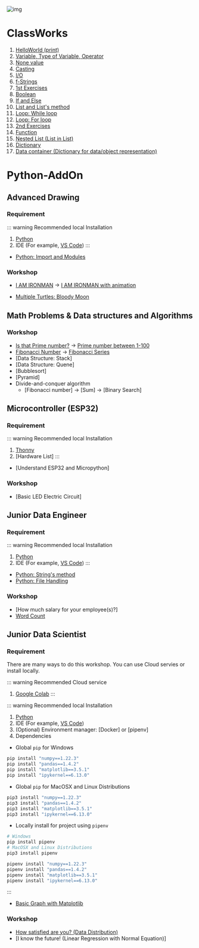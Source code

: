 ![img](./logo.png)

# ClassWorks
 
1. [HelloWorld (print)](./classwork/HelloWorld.md)
1. [Variable, Type of Variable, Operator](./classwork/Variable/Variable.md)
1. [None value](./classwork/NoneValue.md)
1. [Casting](./classwork/Casting.md)
1. [I/O](./classwork/IO.md)
1. [f-Strings](./classwork/FString.md)
1. [1st Exercises](./classwork/FirstEx/FirstEx.md)
1. [Boolean](./classwork/Boolean/Boolean.md)
1. [If and Else](./classwork/IFElse.md)
1. [List and List's method](./classwork/List/List.md)
1. [Loop: While loop](./classwork/WhileLoop/WhileLoop.md)
1. [Loop: For loop](./classwork/ForLoop/ForLoop.md)
1. [2nd Exercises](./classwork/SecondEx/SecondEx.md)
1. [Function](./classwork/Function.md)
1. [Nested List (List in List)](./classwork/ListInList.md)
1. [Dictionary](./classwork/Dict.md)
1. [Data container (Dictionary for data/object representation)](./classwork/DataContainer.md)

# Python-AddOn

## Advanced Drawing

### Requirement

::: warning Recommended local Installation
1. [Python](https://www.python.org/)
2. IDE (For example, [VS Code](https://code.visualstudio.com/))
:::

- [Python: Import and Modules](./addon-lesson/AdvancedDrawing/import.md)

### Workshop

- [I AM IRONMAN](./addon-lesson/AdvancedDrawing/IAmIronman-1.md) -> [I AM IRONMAN with animation](./addon-lesson/AdvancedDrawing/IAmIronman-2.md)

- [Multiple Turtles: Bloody Moon](./addon-lesson/AdvancedDrawing/BloodyMoon.md)

## Math Problems & Data structures and Algorithms

### Workshop
- [Is that Prime number?](./addon-lesson/math-dsa/Prime.md) -> [Prime number between 1-100](./addon-lesson/math-dsa/Primes.md)
- [Fibonacci Number](./addon-lesson/math-dsa/fibon.md) -> [Fibonacci Series](./addon-lesson/math-dsa/fibon-s.md)
- [Data Structure: Stack]
- [Data Structure: Quene]
- [Bubblesort]
- [Pyramid]
- Divide-and-conquer algorithm 
    - [Fibonacci number] -> [Sum] -> [Binary Search]

## Microcontroller (ESP32)
### Requirement

::: warning Recommended local Installation
1. [Thonny](https://thonny.org/)
2. [Hardware List]
:::

- [Understand ESP32 and Micropython]

### Workshop
- [Basic LED Electric Circuit]


## Junior Data Engineer

### Requirement

::: warning Recommended local Installation
1. [Python](https://www.python.org/)
2. IDE (For example, [VS Code](https://code.visualstudio.com/))
:::

- [Python: String's method](./addon-lesson/DE/String.md)
- [Python: File Handling](./addon-lesson/DE/File.md)

### Workshop
- [How much salary for your employee(s)?]
- [Word Count](./addon-lesson/DE/WordCount.md)


## Junior Data Scientist

### Requirement
There are many ways to do this workshop. You can use Cloud servies or install locally.

::: warning Recommended Cloud service
1. [Google Colab](https://colab.research.google.com/)
:::

::: warning Recommended local Installation
1. [Python](https://www.python.org/)
2. IDE (For example, [VS Code](https://code.visualstudio.com/))
3. (Optional) Environment manager: [Docker] or [pipenv]
4. Dependencies

- Global ```pip``` for Windows

```sh
pip install "numpy==1.22.3"
pip install "pandas==1.4.2"
pip install "matplotlib==3.5.1"
pip install "ipykernel==6.13.0"
```

- Global ```pip``` for MacOSX and Linux Distributions

```sh
pip3 install "numpy==1.22.3"
pip3 install "pandas==1.4.2"
pip3 install "matplotlib==3.5.1"
pip3 install "ipykernel==6.13.0"
```

- Locally install for project using ```pipenv```
```sh
# Windows
pip install pipenv
# MacOSX and Linux Distributions
pip3 install pipenv
```
```sh
pipenv install "numpy==1.22.3"
pipenv install "pandas==1.4.2"
pipenv install "matplotlib==3.5.1"
pipenv install "ipykernel==6.13.0"
```
:::

- [Basic Graph with Matplotlib](./addon-lesson/DS/BasicGraph.md)

### Workshop
- [How satisfied are you? (Data Distribution)](./addon-lesson/DS/DataDis.md)
- [I know the future! (Linear Regression with Normal Equation)]